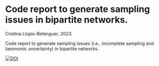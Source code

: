 # Code report to generate sampling issues in bipartite networks.

Cristina Llopis-Belenguer, 2023.

Code report to generate sampling issues (i.e., incomplete sampling and taxonomic uncertainty) in bipartite networks.

[![DOI](https://zenodo.org/badge/661261326.svg)](https://zenodo.org/badge/latestdoi/661261326)

